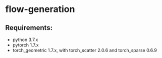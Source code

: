 # flow-generation

## Requirements:
- python 3.7.x
- pytorch 1.7.x
- torch_geometric 1.7.x, with torch_scatter 2.0.6 and torch_sparse 0.6.9
